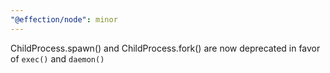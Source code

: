```yaml
---
"@effection/node": minor
---
```

ChildProcess.spawn() and ChildProcess.fork() are now deprecated in
favor of `exec()` and `daemon()`
